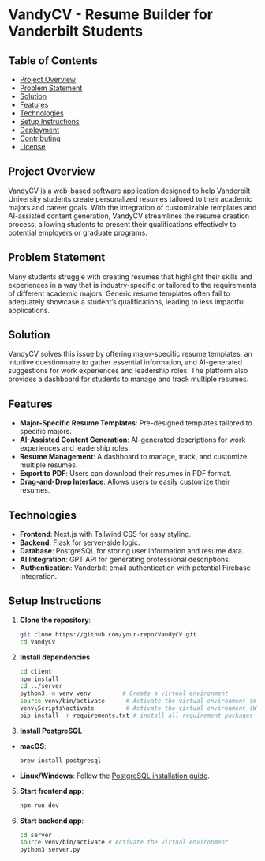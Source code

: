 # VandyCV - Resume Builder for Vanderbilt Students

## Table of Contents

- [Project Overview](#project-overview)
- [Problem Statement](#problem-statement)
- [Solution](#solution)
- [Features](#features)
- [Technologies](#technologies)
- [Setup Instructions](#setup-instructions)
- [Deployment](#deployment)
- [Contributing](#contributing)
- [License](#license)

## Project Overview

VandyCV is a web-based software application designed to help Vanderbilt University students create personalized resumes tailored to their academic majors and career goals. With the integration of customizable templates and AI-assisted content generation, VandyCV streamlines the resume creation process, allowing students to present their qualifications effectively to potential employers or graduate programs.

## Problem Statement

Many students struggle with creating resumes that highlight their skills and experiences in a way that is industry-specific or tailored to the requirements of different academic majors. Generic resume templates often fail to adequately showcase a student’s qualifications, leading to less impactful applications.

## Solution

VandyCV solves this issue by offering major-specific resume templates, an intuitive questionnaire to gather essential information, and AI-generated suggestions for work experiences and leadership roles. The platform also provides a dashboard for students to manage and track multiple resumes.

## Features

- **Major-Specific Resume Templates**: Pre-designed templates tailored to specific majors.
- **AI-Assisted Content Generation**: AI-generated descriptions for work experiences and leadership roles.
- **Resume Management**: A dashboard to manage, track, and customize multiple resumes.
- **Export to PDF**: Users can download their resumes in PDF format.
- **Drag-and-Drop Interface**: Allows users to easily customize their resumes.

## Technologies

- **Frontend**: Next.js with Tailwind CSS for easy styling.
- **Backend**: Flask for server-side logic.
- **Database**: PostgreSQL for storing user information and resume data.
- **AI Integration**: GPT API for generating professional descriptions.
- **Authentication**: Vanderbilt email authentication with potential Firebase integration.

## Setup Instructions

1. **Clone the repository**:

   ```bash
   git clone https://github.com/your-repo/VandyCV.git
   cd VandyCV
   ```

2. **Install dependencies**

   ```bash
   cd client
   npm install
   cd ../server
   python3 -m venv venv         # Create a virtual environment
   source venv/bin/activate      # Activate the virtual environment (macOS/Linux)
   venv\Scripts\activate         # Activate the virtual environment (Windows)
   pip install -r requirements.txt # install all requirement packages
   ```

3. **Install PostgreSQL**

- **macOS**:
  ```bash
  brew install postgresql
  ```
- **Linux/Windows**: Follow the [PostgreSQL installation guide](https://www.postgresql.org/download/).

5. **Start frontend app**:
   ```bash
   npm run dev
   ```
6. **Start backend app**:
   ```bash
   cd server
   source venv/bin/activate # Activate the virtual environment
   python3 server.py
   ```
